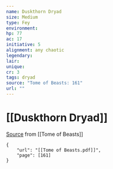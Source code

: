 ```yaml
---
name: Duskthorn Dryad
size: Medium
type: Fey
environment: 
hp: 77
ac: 17
initiative: 5
alignment: any chaotic
legendary: 
lair: 
unique: 
cr: 3
tags: dryad
source: "Tome of Beasts: 161"
url: ""
---
```

# [[Duskthorn Dryad]]

[Source](zotero://open-pdf/library/items/ULEQWHJM?page=161) from [[Tome of Beasts]]

```pdf
{
	"url": "[[Tome of Beasts.pdf]]",
	"page": [161]
}
```

